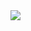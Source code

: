 <img align="center" src="https://github-readme-stats.vercel.app/api?username=Trinkle23897&show_icons=true&hide_border=true">
